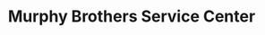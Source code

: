 ---
title: "Murphy Brothers Service Center"
url: /arcadia/murphy-brothers-service-center/
shop: car repair
---